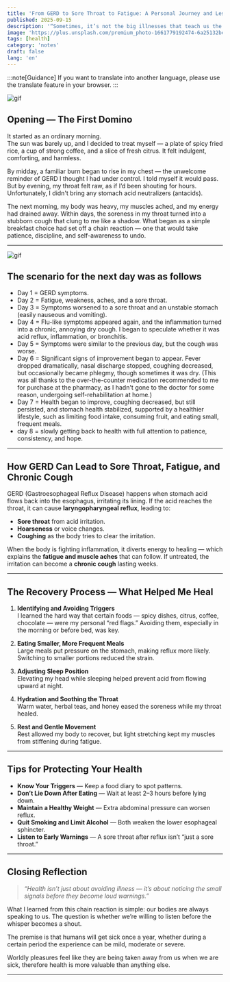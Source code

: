 ```yaml
---
title: 'From GERD to Sore Throat to Fatigue: A Personal Journey and Lessons Learned'
published: 2025-09-15
description: '“Sometimes, it’s not the big illnesses that teach us the most — it’s the chain reaction of small ones we thought we could ignore.”'
image: 'https://plus.unsplash.com/premium_photo-1661779192474-6a25132bcfb7?w=600&auto=format&fit=crop&q=60&ixlib=rb-4.1.0&ixid=M3wxMjA3fDB8MHxwaG90by1yZWxhdGVkfDF8fHxlbnwwfHx8fHw%3D'
tags: [health]
category: 'notes'
draft: false 
lang: 'en'
---
```


:::note[Guidance]
If you want to translate into another language, please use the translate feature in your browser.
:::

![gif](https://media.tenor.com/x0MxBt2j2bIAAAAM/anime-tired.gif)

## Opening — The First Domino

It started as an ordinary morning.  
The sun was barely up, and I decided to treat myself — a plate of spicy fried rice, a cup of strong coffee, and a slice of fresh citrus. It felt indulgent, comforting, and harmless.  

By midday, a familiar burn began to rise in my chest — the unwelcome reminder of GERD I thought I had under control. I told myself it would pass. But by evening, my throat felt raw, as if I’d been shouting for hours.  
Unfortunately, I didn't bring any stomach acid neutralizers (antacids).  

The next morning, my body was heavy, my muscles ached, and my energy had drained away. Within days, the soreness in my throat turned into a stubborn cough that clung to me like a shadow. What began as a simple breakfast choice had set off a chain reaction — one that would take patience, discipline, and self-awareness to undo.

---

![gif](https://media.tenor.com/GhK0rD3LtvwAAAAM/beyblade-beyblade-g-revolution.gif)

## The scenario for the next day was as follows

- Day 1 = GERD symptoms.
- Day 2 = Fatigue, weakness, aches, and a sore throat.
- Day 3 = Symptoms worsened to a sore throat and an unstable stomach (easily nauseous and vomiting).
- Day 4 = Flu-like symptoms appeared again, and the inflammation turned into a chronic, annoying dry cough. I began to speculate whether it was acid reflux, inflammation, or bronchitis.
- Day 5 = Symptoms were similar to the previous day, but the cough was worse.
- Day 6 = Significant signs of improvement began to appear. Fever dropped dramatically, nasal discharge stopped, coughing decreased, but occasionally became phlegmy, though sometimes it was dry. (This was all thanks to the over-the-counter medication recommended to me for purchase at the pharmacy, as I hadn't gone to the doctor for some reason, undergoing self-rehabilitation at home.)
- Day 7 = Health began to improve, coughing decreased, but still persisted, and stomach health stabilized, supported by a healthier lifestyle, such as limiting food intake, consuming fruit, and eating small, frequent meals.
- day 8 = slowly getting back to health with full attention to patience, consistency, and hope.

---

## How GERD Can Lead to Sore Throat, Fatigue, and Chronic Cough

GERD (Gastroesophageal Reflux Disease) happens when stomach acid flows back into the esophagus, irritating its lining. If the acid reaches the throat, it can cause **laryngopharyngeal reflux**, leading to:  
- **Sore throat** from acid irritation.  
- **Hoarseness** or voice changes.  
- **Coughing** as the body tries to clear the irritation.  

When the body is fighting inflammation, it diverts energy to healing — which explains the **fatigue and muscle aches** that can follow. If untreated, the irritation can become a **chronic cough** lasting weeks.

---

## The Recovery Process — What Helped Me Heal

1. **Identifying and Avoiding Triggers**  
   I learned the hard way that certain foods — spicy dishes, citrus, coffee, chocolate — were my personal “red flags.” Avoiding them, especially in the morning or before bed, was key.  

2. **Eating Smaller, More Frequent Meals**  
   Large meals put pressure on the stomach, making reflux more likely. Switching to smaller portions reduced the strain.  

3. **Adjusting Sleep Position**  
   Elevating my head while sleeping helped prevent acid from flowing upward at night.  

4. **Hydration and Soothing the Throat**  
   Warm water, herbal teas, and honey eased the soreness while my throat healed.  

5. **Rest and Gentle Movement**  
   Rest allowed my body to recover, but light stretching kept my muscles from stiffening during fatigue.

---

## Tips for Protecting Your Health

- **Know Your Triggers** — Keep a food diary to spot patterns.  
- **Don’t Lie Down After Eating** — Wait at least 2–3 hours before lying down.  
- **Maintain a Healthy Weight** — Extra abdominal pressure can worsen reflux.  
- **Quit Smoking and Limit Alcohol** — Both weaken the lower esophageal sphincter.  
- **Listen to Early Warnings** — A sore throat after reflux isn’t “just a sore throat.”  

---

## Closing Reflection

> *“Health isn’t just about avoiding illness — it’s about noticing the small signals before they become loud warnings.”*

What I learned from this chain reaction is simple: our bodies are always speaking to us. The question is whether we’re willing to listen before the whisper becomes a shout.  

The premise is that humans will get sick once a year, whether during a certain period the experience can be mild, moderate or severe.  

Worldly pleasures feel like they are being taken away from us when we are sick, therefore health is more valuable than anything else.

---
